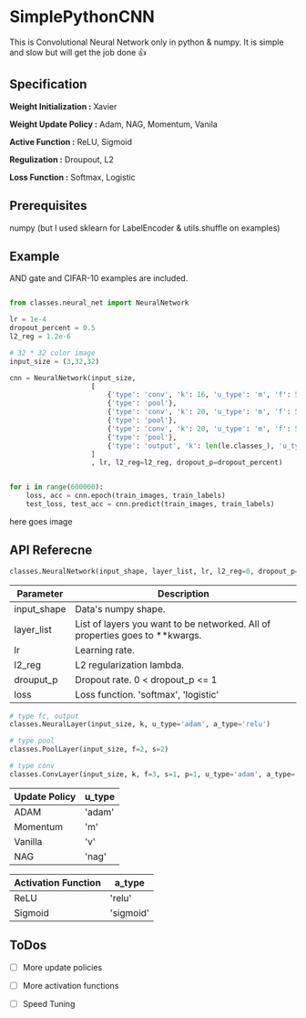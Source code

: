 # SimplePythonCNN
This is Convolutional Neural Network only in python & numpy. It is simple and slow but will get the job done :+1:

## Specification
**Weight Initialization :** Xavier

**Weight Update Policy :** Adam, NAG, Momentum, Vanila

**Active Function :** ReLU, Sigmoid

**Regulization :** Droupout, L2

**Loss Function :** Softmax, Logistic

## Prerequisites
numpy (but I used sklearn for LabelEncoder & utils.shuffle on examples)


## Example
AND gate and CIFAR-10 examples are included.

```python

from classes.neural_net import NeuralNetwork

lr = 1e-4
dropout_percent = 0.5
l2_reg = 1.2e-6

# 32 * 32 color image
input_size = (3,32,32)

cnn = NeuralNetwork(input_size,
                    [
                        {'type': 'conv', 'k': 16, 'u_type': 'm', 'f': 5, 's': 1, 'p': 2},
                        {'type': 'pool'},
                        {'type': 'conv', 'k': 20, 'u_type': 'm', 'f': 5, 's': 1, 'p': 2},
                        {'type': 'pool'},
                        {'type': 'conv', 'k': 20, 'u_type': 'm', 'f': 5, 's': 1, 'p': 2},
                        {'type': 'pool'},
                        {'type': 'output', 'k': len(le.classes_), 'u_type': 'adam'}
                    ]
                    , lr, l2_reg=l2_reg, dropout_p=dropout_percent)


for i in range(600000):
    loss, acc = cnn.epoch(train_images, train_labels)
    test_loss, test_acc = cnn.predict(train_images, train_labels)

```

here goes image


## API Referecne
```python
classes.NeuralNetwork(input_shape, layer_list, lr, l2_reg=0, dropout_p=1, loss='softmax'):
```


| Parameter | Description |
| --- | --- |
| input_shape | Data's numpy shape.  |
| layer_list | List of layers you want to be networked. All of properties goes to **kwargs. |
| lr | Learning rate. |
| l2_reg | L2 regularization lambda. |
| drouput_p | Dropout rate. 0 < dropout_p <= 1
| loss | Loss function. 'softmax', 'logistic' |


```python
# type fc, output
classes.NeuralLayer(input_size, k, u_type='adam', a_type='relu')

# type pool
classes.PoolLayer(input_size, f=2, s=2)

# type conv
classes.ConvLayer(input_size, k, f=3, s=1, p=1, u_type='adam', a_type='relu')
```

| Update Policy | u_type|
| --- | --- |
| ADAM | 'adam' |
| Momentum | 'm' |
| Vanilla | 'v' |
| NAG | 'nag' |

| Activation Function |a_type|
| --- | --- |
| ReLU | 'relu' |
| Sigmoid | 'sigmoid' |

## ToDos
- [ ] More update policies
- [ ] More activation functions
- [ ] Speed Tuning

